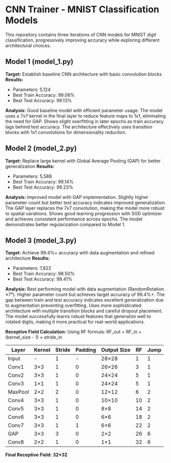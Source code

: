 # CNN Trainer - MNIST Classification Models

This repository contains three iterations of CNN models for MNIST digit classification, progressively improving accuracy while exploring different architectural choices.

## Model 1 (model_1.py)

**Target:** Establish baseline CNN architecture with basic convolution blocks
**Results:**
- Parameters: 5,124
- Best Train Accuracy: 99.06%
- Best Test Accuracy: 99.13%

**Analysis:**
Good baseline model with efficient parameter usage. The model uses a 7x7 kernel in the final layer to reduce feature maps to 1x1, eliminating the need for GAP. Shows slight overfitting in later epochs as train accuracy lags behind test accuracy. The architecture effectively uses transition blocks with 1x1 convolutions for dimensionality reduction.

## Model 2 (model_2.py)

**Target:** Replace large kernel with Global Average Pooling (GAP) for better generalization
**Results:**
- Parameters: 5,588
- Best Train Accuracy: 99.14%
- Best Test Accuracy: 99.23%

**Analysis:**
Improved model with GAP implementation. Slightly higher parameter count but better test accuracy indicates improved generalization. The GAP layer replaces the 7x7 convolution, making the model more robust to spatial variations. Shows good learning progression with SGD optimizer and achieves consistent performance across epochs. The model demonstrates better regularization compared to Model 1.

## Model 3 (model_3.py)

**Target:** Achieve 99.4%+ accuracy with data augmentation and refined architecture
**Results:**
- Parameters: 7,822
- Best Train Accuracy: 98.50%
- Best Test Accuracy: 99.41%

**Analysis:**
Best performing model with data augmentation (RandomRotation ±7°). Higher parameter count but achieves target accuracy of 99.4%+. The gap between train and test accuracy indicates excellent generalization due to augmentation preventing overfitting. Uses more sophisticated architecture with multiple transition blocks and careful dropout placement. The model successfully learns robust features that generalize well to rotated digits, making it more practical for real-world applications.

**Receptive Field Calculation:**
Using RF formula: RF_out = RF_in + (kernel_size - 1) × stride_in

| Layer | Kernel | Stride | Padding | Output Size | RF | Jump |
|-------|--------|--------|---------|-------------|----|----- |
| Input | - | 1 | - | 28×28 | 1 | 1 |
| Conv1 | 3×3 | 1 | 0 | 26×26 | 3 | 1 |
| Conv2 | 3×3 | 1 | 0 | 24×24 | 5 | 1 |
| Conv3 | 1×1 | 1 | 0 | 24×24 | 5 | 1 |
| MaxPool | 2×2 | 2 | 0 | 12×12 | 6 | 2 |
| Conv4 | 3×3 | 1 | 0 | 10×10 | 10 | 2 |
| Conv5 | 3×3 | 1 | 0 | 8×8 | 14 | 2 |
| Conv6 | 3×3 | 1 | 0 | 6×6 | 18 | 2 |
| Conv7 | 3×3 | 1 | 1 | 6×6 | 22 | 2 |
| GAP | 3×3 | 3 | 0 | 2×2 | 26 | 6 |
| Conv8 | 2×2 | 1 | 0 | 1×1 | 32 | 6 |

**Final Receptive Field: 32×32**